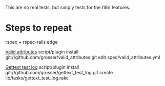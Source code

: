 This are no real tests, but simply tests for the I18n features.

Steps to repeat
===============
rspec + rspec-rails edge

[Valid attributes](http://github.com/grosser/valid_attributes)
    script/plugin install git://github.com/grosser/valid_attributes.git
    edit spec/valid_attributes.yml

[Gettext test log](http://github.com/grosser/gettext_test_log)
    script/plugin install git://github.com/grosser/gettext_test_log.git
    create lib/tasks/gettext_test_log.rake
